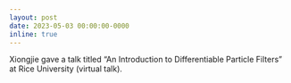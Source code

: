 ```yaml
---
layout: post
date: 2023-05-03 00:00:00-0000
inline: true
---
```


Xiongjie gave a talk titled “An Introduction to Differentiable Particle Filters” at Rice University (virtual talk).
